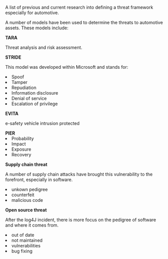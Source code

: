 A list of previous and current research into defining a threat framework especially for automotive.

A number of models have been used to determine the threats to automotive assets. These models include:

<b>TARA</b>

Threat analysis and risk assessment.


<b>STRIDE</b> <p></p>
This model was developed within Microsoft and stands for:
<l>
<li>Spoof</li>
<li>Tamper</li>
<li>Repudiation</li>
<li>Information disclosure</li>
<li>Denial of service</li>
<li>Escalation of privilege</li>
</l>

<p></p>
<b>EVITA</b> <p></p>
e-safety vehicle intrusion protected 
<p></p><b>PIER</b>
<l>
<li>Probability</li>
<li>Impact</li>
<li>Exposure</li>
<li>Recovery</li>
</l>




<b>Supply chain threat</b>

A number of supply chain attacks have brought this vulnerability to the forefront, especially in software.
<l>
<li>unkown pedigree</li>
<li>counterfeit</li>
<li>malicious code</li>
</l>
<p></p>

<b> Open source threat</b>


After the log4J incident, there is more focus on the pedigree of software and where it comes from.
<l>
<li> out of date</li>
<li>not maintained</li>
<li>vulnerabilities</li>
<li>bug fixing</li>
</l>
